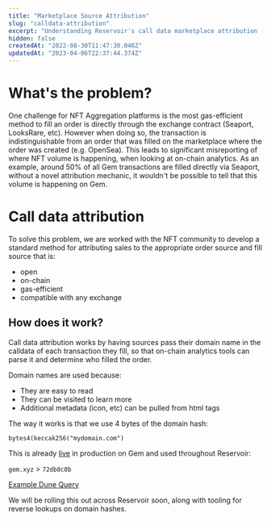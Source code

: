 ```yaml
---
title: "Marketplace Source Attribution"
slug: "calldata-attribution"
excerpt: "Understanding Reservoir's call data marketplace attribution - a burgeoning industry standard"
hidden: false
createdAt: "2022-08-30T11:47:30.046Z"
updatedAt: "2023-04-06T22:37:44.374Z"
---
```

# What's the problem?

One challenge for NFT Aggregation platforms is the most gas-efficient method to fill an order is directly through the exchange contract (Seaport, LooksRare, etc). However when doing so, the transaction is indistinguishable from an order that was filled on the marketplace where the order was created (e.g. OpenSea). This leads to significant misreporting of where NFT volume is happening, when looking at on-chain analytics. As an example, around 50% of all Gem transactions are filled directly via Seaport, without a novel attribution mechanic, it wouldn't be possible to tell that this volume is happening on Gem. 



# Call data attribution

To solve this problem, we are worked with the NFT community to develop a standard method for attributing sales to the appropriate order source and fill source that is:

- open 
- on-chain 
- gas-efficient 
- compatible with any exchange

## How does it work?

Call data attribution works by having sources pass their domain name in the calldata of each transaction they fill, so that on-chain analytics tools can parse it and determine who filled the order.

Domain names are used because:

- They are easy to read
- They can be visited to learn more
- Additional metadata (icon, etc) can be pulled from html tags

The way it works is that we use 4 bytes of the domain hash: 

`bytes4(keccak256("mydomain.com")`

This is already [live](https://mobile.twitter.com/vasa_develop/status/1572331744032067584) in production on Gem and used throughout Reservoir:

`gem.xyz` > `72db8c0b`

[Example Dune Query](https://dune.com/queries/1289755)

We will be rolling this out across Reservoir soon, along with tooling for reverse lookups on domain hashes.